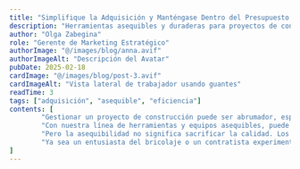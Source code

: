 ```yaml
---
title: "Simplifique la Adquisición y Manténgase Dentro del Presupuesto con ScrewFast"
description: "Herramientas asequibles y duraderas para proyectos de construcción eficientes"
author: "Olga Zabegina"
role: "Gerente de Marketing Estratégico"
authorImage: "@/images/blog/anna.avif"
authorImageAlt: "Descripción del Avatar"
pubDate: 2025-02-18
cardImage: "@/images/blog/post-3.avif"
cardImageAlt: "Vista lateral de trabajador usando guantes"
readTime: 3
tags: ["adquisición", "asequible", "eficiencia"]
contents: [
        "Gestionar un proyecto de construcción puede ser abrumador, especialmente cuando se trata de adquisiciones. Por eso, ScrewFast está comprometido a simplificar el proceso y mantener sus proyectos dentro del presupuesto.",
        "Con nuestra línea de herramientas y equipos asequibles, puede encontrar todo lo que necesita sin arruinar su presupuesto. Nuestro diseño centrado en el usuario asegura que nuestros productos sean fáciles de usar, ahorrándole tiempo y frustración en el sitio de trabajo.",
        "Pero la asequibilidad no significa sacrificar la calidad. Los productos ScrewFast están construidos para durar, proporcionando rendimiento confiable y durabilidad cuando más lo necesita. Y con nuestra documentación completa y tutoriales, puede integrar nuestros productos sin problemas en su flujo de trabajo, maximizando la eficiencia y la productividad.",
        "Ya sea un entusiasta del bricolaje o un contratista experimentado, ScrewFast tiene las soluciones que necesita para tener éxito. Experimente la diferencia por sí mismo y descubra por qué ScrewFast es la opción de confianza para las necesidades de hardware y construcción."
]
---
```

